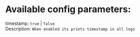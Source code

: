 # Available config parameters:

timestamp: `true` | `false`<br>
Description: `When enabled its prints timestamp in all logs`
